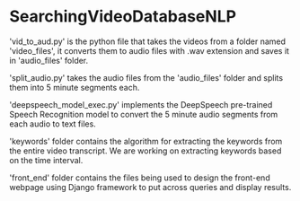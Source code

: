 # SearchingVideoDatabaseNLP

'vid_to_aud.py' is the python file that takes the videos from a folder named 'video_files', it converts them to audio files with .wav extension and saves it in 'audio_files' folder.

'split_audio.py' takes the audio files from the 'audio_files' folder and splits them into 5 minute segments each.

'deepspeech_model_exec.py' implements the DeepSpeech pre-trained Speech Recognition model to convert the 5 minute audio segments from each audio to text files.

'keywords' folder contains the algorithm for extracting the keywords from the entire video transcript. We are working on extracting keywords based on the time interval.

'front_end' folder contains the files being used to design the front-end webpage using Django framework to put across queries and display results.
